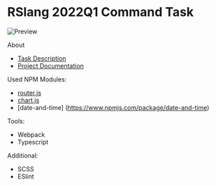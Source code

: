 # RSlang 2022Q1 Command Task

![Preview](https://user-images.githubusercontent.com/26232484/187568790-3b118f50-f773-4d1d-9100-4cc970a84dee.png)

About
* [Task Description](https://github.com/rolling-scopes-school/tasks/blob/master/tasks/stage-2/rs-lang/rslang.md)
* [Project Documentation](https://goofy-secure-b26.notion.site/RS-Lang-02cab7e30a424ca184c9284203e33e1e)

Used NPM Modules:
* [router.js](https://www.npmjs.com/package/routerjs)
* [chart.js](https://www.npmjs.com/package/chart.js)
* [date-and-time] (https://www.npmjs.com/package/date-and-time)

Tools:
* Webpack
* Typescript

Additional:
* SCSS
* ESlint